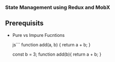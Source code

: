 ### State Management using Redux and MobX

## Prerequisits
- Pure vs Impure Fucntions

    js```
    function add(a, b) {
        return a + b;
    }

    const b = 3;
    function add(b){
        return a + b;
    }

    ```
